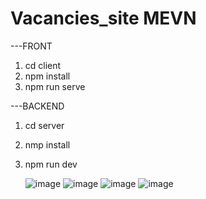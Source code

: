 # Vacancies_site MEVN
---FRONT 
1) cd client
2) npm install
3) npm run serve

---BACKEND
1) cd server
2) nmp install
3) npm run dev

   ![image](https://github.com/umidshomurodov265/Vacancies_site/assets/140148862/2a7a7f2c-b222-42fc-bfd0-94f1f11c373e)
![image](https://github.com/umidshomurodov265/Vacancies_site/assets/140148862/3f2c0d69-bd24-49a0-8377-fdea4cf2afd4)
![image](https://github.com/umidshomurodov265/Vacancies_site/assets/140148862/26274825-a9d7-4845-a324-158de1aba697)
![image](https://github.com/umidshomurodov265/Vacancies_site/assets/140148862/4db9b66a-2d60-4e2d-be3a-2828db61bcbe)
